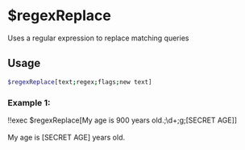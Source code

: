 # $regexReplace

Uses a regular expression to replace matching queries

## Usage

```bash
$regexReplace[text;regex;flags;new text]
```

### Example 1:
<discord-messages>
          <discord-message :bot="false" role-color="#ffcc9a" author="Member">
        !!exec $regexReplace[My age is 900 years old.;\d+;g;[SECRET AGE]]<br><br>
          </discord-message>
          <discord-message :bot="true" role-color="#0099ff" author="Custom Command" avatar="https://media.discordapp.net/avatars/725721249652670555/781224f90c3b841ba5b40678e032f74a.webp">
        My age is [SECRET AGE] years old.
        </discord-message>
</discord-messages>